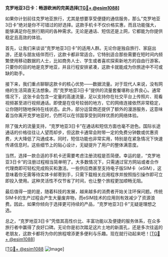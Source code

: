 **克罗地亚3日卡：畅游欧洲的完美选择[[TG💪+ @esim1088](https://t.me/s/esim1088)]**

如果你计划前往克罗地亚旅行，尤其是想要享受便捷的通信服务，那么“克罗地亚3日卡”绝对是你不可错过的好选择。这款手机卡不仅价格实惠，而且功能强大，能够满足你在旅行期间的各种需求。无论是通话、短信还是上网，它都能为你提供稳定且高效的体验。

首先，让我们来谈谈“克罗地亚3日卡”的适用人群。无论你是独自旅行、家庭出游，还是与朋友结伴而行，这款卡都非常适合。它特别适合那些需要在短时间内频繁使用移动数据的人士，比如商务人士、学生或者喜欢探索新地方的自由行游客。只要你的目的地是克罗地亚，并且行程安排紧凑，这款卡就能成为你旅途中不可或缺的助手。

接下来，我们重点聊聊这款卡的核心优势——数据流量。对于现代人来说，没有网络的生活简直无法想象。而“克罗地亚3日卡”提供的流量套餐堪称业界良心。通常情况下，这张卡会包含一定量的高速流量，足以支持你在社交平台上传照片、观看视频甚至进行视频通话。即使是在信号较弱的地方，它的网络连接依然非常稳定，让你随时随地保持在线状态。此外，部分运营商还提供了额外的漫游服务，这意味着当你离开克罗地亚时，仍然可以在邻国享受到同样优质的网络体验。

除了强大的流量支持，“克罗地亚3日卡”在通话和短信方面也毫不逊色。国际长途通话的价格往往让人望而却步，但这款卡通常会附带一定的免费分钟数或优惠资费，大大降低了沟通成本。同时，短信功能也非常实用，特别是在紧急情况下快速传递信息时。这些细节上的贴心设计，无疑提升了用户的整体满意度。

当然，选择一款合适的手机卡还需要考虑注册流程是否简便。幸运的是，“克罗地亚3日卡”的注册过程相当简单明了。大多数情况下，只需通过官方网站或者合作代理商即可轻松完成购买和激活。一些供应商甚至支持电子版SIM卡（eSIM），这意味着你无需等待实体卡邮寄到手，只需下载相关应用程序并按照指引操作即可立即投入使用。这种灵活性不仅节省了时间，也让整个旅程更加顺畅无阻。

最后值得一提的是，随着科技的发展，越来越多的消费者开始关注环保问题。传统SIM卡的生产过程会产生大量废弃物，而eSIM技术的应用则有效减少了资源浪费。因此，如果你倾向于选择更可持续的产品，“克罗地亚3日卡”无疑是理想之选。

总之，“克罗地亚3日卡”凭借其高性价比、丰富功能以及便捷的服务体系，在众多旅行者中赢得了良好口碑。无论你是初次踏足这片土地的新面孔，还是多次往返的老朋友，这款卡都将为你的旅程增添更多便利与乐趣。现在就行动起来吧！[[TG💪+ @esim1088](https://t.me/s/esim1088)]

[[TG💪+ @esim1088](https://t.me/s/esim1088) ![Image](https://i.postimg.cc/4NQfJmqS/Snipaste-2025-05-13-00-14-12.png)]